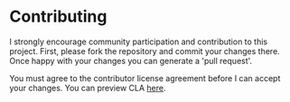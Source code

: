# Contributing

I strongly encourage community participation and contribution to this project. First, please fork the repository and commit your changes there. 
Once happy with your changes you can generate a 'pull request'.

You must agree to the contributor license agreement before I can accept your changes. You can preview CLA [here](LICENSE).

